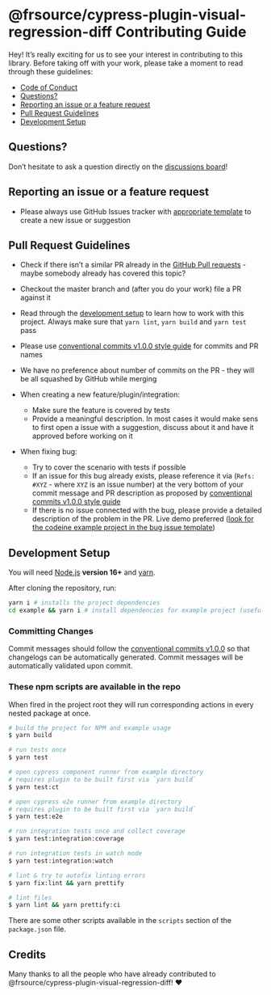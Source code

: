 # @frsource/cypress-plugin-visual-regression-diff Contributing Guide

Hey! It’s really exciting for us to see your interest in contributing to this library. Before taking off with your work, please take a moment to read through these guidelines:

- [Code of Conduct](https://github.com/FRSOURCE/cypress-plugin-visual-regression-diff/blob/master/CODE_OF_CONDUCT.md)
- [Questions?](#questions)
- [Reporting an issue or a feature request](#reporing-an-issue-or-a-feature-request)
- [Pull Request Guidelines](#pull-request-guidelines)
- [Development Setup](#development-setup)

## Questions?

Don’t hesitate to ask a question directly on the [discussions board](https://github.com/FRSOURCE/cypress-plugin-visual-regression-diff/discussions)!

## Reporting an issue or a feature request

- Please always use GitHub Issues tracker with [appropriate template](https://github.com/login?return_to=https%3A%2F%2Fgithub.com%2FFRSOURCE%2Fcypress-plugin-visual-regression-diff%2Fissues%2Fnew%2Fchoose) to create a new issue or suggestion

## Pull Request Guidelines

- Check if there isn’t a similar PR already in the [GitHub Pull requests](https://github.com/FRSOURCE/cypress-plugin-visual-regression-diff/pulls) - maybe somebody already has covered this topic?

- Checkout the master branch and (after you do your work) file a PR against it

- Read through the [development setup](#development-setup) to learn how to work with this project. Always make sure that `yarn lint`, `yarn build` and `yarn test` pass

- Please use [conventional commits v1.0.0 style guide](https://www.conventionalcommits.org/en/v1.0.0/) for commits and PR names

- We have no preference about number of commits on the PR - they will be all squashed by GitHub while merging

- When creating a new feature/plugin/integration:

  - Make sure the feature is covered by tests
  - Provide a meaningful description. In most cases it would make sens to first open a issue with a suggestion, discuss about it and have it approved before working on it

- When fixing bug:
  - Try to cover the scenario with tests if possible
  - If an issue for this bug already exists, please reference it via (`Refs: #XYZ` - where `XYZ` is an issue number) at the very bottom of your commit message and PR description as proposed by [conventional commits v1.0.0 style guide](https://www.conventionalcommits.org/en/v1.0.0/#commit-message-with-multi-paragraph-body-and-multiple-footers)
  - If there is no issue connected with the bug, please provide a detailed description of the problem in the PR. Live demo preferred ([look for the codeine example project in the bug issue template](https://github.com/FRSOURCE/cypress-plugin-visual-regression-diff/blob/master/.github/ISSUE_TEMPLATE/bug_report.md))

## Development Setup

<!-- textlint-disable spelling -->

You will need [Node.js](https://nodejs.org/en/) **version 16+** and [yarn](https://yarnpkg.com/getting-started/install).

<!-- textlint-enable -->

After cloning the repository, run:

```bash
yarn i # installs the project dependencies
cd example && yarn i # install dependencies for example project (useful for testing)
```

### Committing Changes

Commit messages should follow the [conventional commits v1.0.0](https://www.conventionalcommits.org/en/v1.0.0/) so that changelogs can be automatically generated. Commit messages will be automatically validated upon commit.

### These npm scripts are available in the repo

When fired in the project root they will run corresponding actions in every nested package at once.

```bash
# build the project for NPM and example usage
$ yarn build

# run tests once
$ yarn test

# open cypress component runner from example directory
# requires plugin to be built first via `yarn build`
$ yarn test:ct

# open cypress e2e runner from example directory
# requires plugin to be built first via `yarn build`
$ yarn test:e2e

# run integration tests once and collect coverage
$ yarn test:integration:coverage

# run integration tests in watch mode
$ yarn test:integration:watch

# lint & try to autofix linting errors
$ yarn fix:lint && yarn prettify

# lint files
$ yarn lint && yarn prettify:ci
```

There are some other scripts available in the `scripts` section of the `package.json` file.

## Credits

Many thanks to all the people who have already contributed to @frsource/cypress-plugin-visual-regression-diff! ❤️
